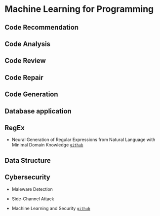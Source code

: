 # Machine Learning for Programming 

## Code Recommendation

## Code Analysis

## Code Review

## Code Repair

## Code Generation

## Database application

## RegEx

* Neural Generation of Regular Expressions from Natural Language with Minimal Domain Knowledge [`github`](https://github.com/nicholaslocascio/deep-regex)

## Data Structure

## Cybersecurity

* Maleware Detection

* Side-Channel Attack

* Machine Learning and Security [`github`](https://github.com/13o-bbr-bbq/machine_learning_security)
